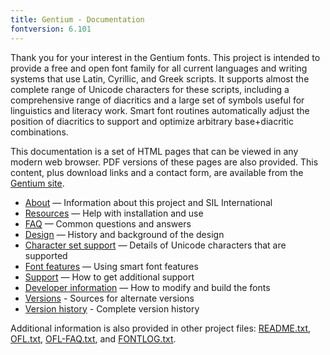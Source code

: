 ```yaml
---
title: Gentium - Documentation
fontversion: 6.101
---
```


Thank you for your interest in the Gentium fonts. This project is intended to provide a free and open font family for all current languages and writing systems that use Latin, Cyrillic, and Greek scripts. It supports almost the complete range of Unicode characters for these scripts, including a comprehensive range of diacritics and a large set of symbols useful for linguistics and literacy work. Smart font routines automatically adjust the position of diacritics to support and optimize arbitrary base+diacritic combinations. 

This documentation is a set of HTML pages that can be viewed in any modern web browser. PDF versions of these pages are also provided. This content, plus download links and a contact form, are available from the [Gentium site](https://software.sil.org/gentium/).

- [About](about.md) — Information about this project and SIL International
- [Resources](resources.md) — Help with installation and use
- [FAQ](faq.md) — Common questions and answers
- [Design](design.md) — History and background of the design
- [Character set support](charset.md) — Details of Unicode characters that are supported
- [Font features](features.md) — Using smart font features
- [Support](support.md) — How to get additional support
- [Developer information](developer.md) — How to modify and build the fonts
- [Versions](versions.md) - Sources for alternate versions
- [Version history](history.md) - Complete version history

Additional information is also provided in other project files: [README.txt](../README.txt), [OFL.txt](../OFL.txt), [OFL-FAQ.txt](../OFL-FAQ.txt), and [FONTLOG.txt](../FONTLOG.txt).

